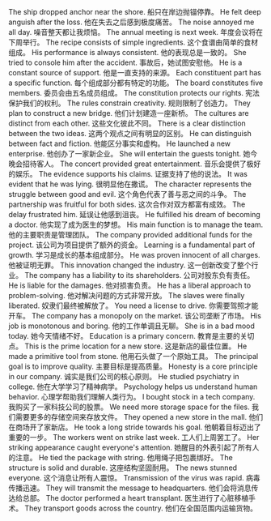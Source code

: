 The ship dropped anchor near the shore. 船只在岸边抛锚停靠。
He felt deep anguish after the loss. 他在失去之后感到极度痛苦。
The noise annoyed me all day. 噪音整天都让我烦恼。
The annual meeting is next week. 年度会议将在下周举行。
The recipe consists of simple ingredients. 这个食谱由简单的食材组成。
His performance is always consistent. 他的表现总是一致的。
She tried to console him after the accident. 事故后，她试图安慰他。
He is a constant source of support. 他是一直支持的来源。
Each constituent part has a specific function. 每个组成部分都有特定的功能。
The board constitutes five members. 委员会由五名成员组成。
The constitution protects our rights. 宪法保护我们的权利。
The rules constrain creativity. 规则限制了创造力。
They plan to construct a new bridge. 他们计划建造一座新桥。
The cultures are distinct from each other. 这些文化彼此不同。
There is a clear distinction between the two ideas. 这两个观点之间有明显的区别。
He can distinguish between fact and fiction. 他能区分事实和虚构。
He launched a new enterprise. 他创办了一家新企业。
She will entertain the guests tonight. 她今晚会招待客人。
The concert provided great entertainment. 音乐会提供了极好的娱乐。
The evidence supports his claims. 证据支持了他的说法。
It was evident that he was lying. 很明显他在撒谎。
The character represents the struggle between good and evil. 这个角色代表了善与恶之间的斗争。
The partnership was fruitful for both sides. 这次合作对双方都富有成效。
The delay frustrated him. 延误让他感到沮丧。
He fulfilled his dream of becoming a doctor. 他实现了成为医生的梦想。
His main function is to manage the team. 他的主要职责是管理团队。
The company provided additional funds for the project. 该公司为项目提供了额外的资金。
Learning is a fundamental part of growth. 学习是成长的基本组成部分。
He was proven innocent of all charges. 他被证明无罪。
This innovation changed the industry. 这一创新改变了整个行业。
The company has a liability to its shareholders. 公司对股东负有责任。
He is liable for the damages. 他对损害负责。
He has a liberal approach to problem-solving. 他对解决问题的方式非常开放。
The slaves were finally liberated. 奴隶们最终被解放了。
You need a license to drive. 你需要驾照才能开车。
The company has a monopoly on the market. 该公司垄断了市场。
His job is monotonous and boring. 他的工作单调且无聊。
She is in a bad mood today. 她今天情绪不好。
Education is a primary concern. 教育是主要的关切点。
This is the prime location for a new store. 这是新店的最佳位置。
He made a primitive tool from stone. 他用石头做了一个原始工具。
The principal goal is to improve quality. 主要目标是提高质量。
Honesty is a core principle in our company. 诚实是我们公司的核心原则。
He studied psychiatry in college. 他在大学学习了精神病学。
Psychology helps us understand human behavior. 心理学帮助我们理解人类行为。
I bought stock in a tech company. 我购买了一家科技公司的股票。
We need more storage space for the files. 我们需要更多的存储空间来存放文件。
They opened a new store in the mall. 他们在商场开了家新店。
He took a long stride towards his goal. 他朝着目标迈出了重要的一步。
The workers went on strike last week. 工人们上周罢工了。
Her striking appearance caught everyone's attention. 她醒目的外表引起了所有人的注意。
He tied the package with string. 他用绳子把包裹绑好。
The structure is solid and durable. 这座结构坚固耐用。
The news stunned everyone. 这个消息让所有人震惊。
Transmission of the virus was rapid. 病毒传播迅速。
They will transmit the message to headquarters. 他们会将消息传达给总部。
The doctor performed a heart transplant. 医生进行了心脏移植手术。
They transport goods across the country. 他们在全国范围内运输货物。
